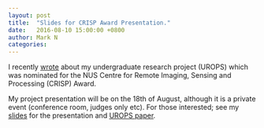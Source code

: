 ```yaml
---
layout: post
title:  "Slides for CRISP Award Presentation."
date:   2016-08-10 15:00:00 +0800
author: Mark N
categories:
---
```


I recently [<u>wrote</u>](/2016/07/11/limiting-eigenvalue-densities-of-random-matrices.html) about my undergraduate research project (UROPS) which was nominated for the NUS Centre for Remote Imaging, Sensing and Processing (CRISP) Award.

My project presentation will be on the 18th of August, although it is a private event (conference room, judges only etc). For those interested; see my [<u>slides</u>](/pdf/crisp.pdf) for the presentation and [<u>UROPS paper</u>](/pdf/ma3288).